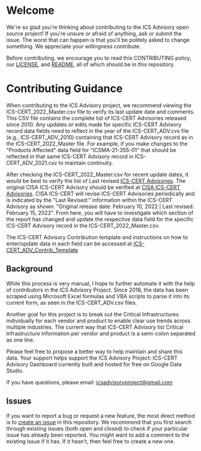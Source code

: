 # Welcome #

We're so glad you're thinking about contributing to the ICS Advisory open source project! If you're unsure or afraid of anything, ask or submit the issue. The worst that can happen is that you'll be politely asked to change something. We appreciate your willingness contribute.

Before contributing, we encourage you to read this CONTRIBUTING policy, our [LICENSE](LICENSE), and [README](README.md), all of which should be in this repository.

# Contributing Guidance #
When contributing to the ICS Advisory project, we recommend viewing the ICS-CERT_2022_Master.csv file to verify its last update date and comments. This CSV file contains the complete list of ICS-CERT Advisories released since 2010. Any updates or edits made for specific ICS-CERT Advisory record data fields need to reflect in the year of the ICS-CERT_ADV.cvs file (e.g., ICS-CERT_ADV_2010) containing that ICS-CERT Advisory record as in the ICS-CERT_2022_Master file. For example, if you make changes to the "Products Affected" data field for "ICSMA-21-355-01" that should be reflected in that same ICS-CERT Advisory record in ICS-CERT_ADV_2021.csv to maintain continuity.

After checking the ICS-CERT_2022_Master.csv for recent update dates, it would be best to verify the list of Last revised [ICS-CERT Advisories](https://docs.google.com/spreadsheets/d/1l8M1PdITIfUlL8r4weQ0PdPpOejccjp-r5kSuenceKs/edit?usp=sharing). The original CISA ICS-CERT Advisory should be verified at [CISA ICS-CERT Advisories](https://www.cisa.gov/uscert/ics/advisories?items_per_page=All). CISA ICS-CERT will revise ICS-CERT Advisories periodically and is indicated by the "Last Revised:" information within the ICS-CERT Advisory as shown: "Original release date: February 10, 2022 | Last revised: February 15, 2022". From here, you will have to investigate which section of the report has changed and update the respective data field for the specific ICS-CERT Advisory record in the ICS-CERT_2022_Master.csv.

The ICS-CERT Advisory Contribution template and instructions on how to enter/update data in each field can be accessed at [ICS-CERT_ADV_Contrib_Template](https://docs.google.com/spreadsheets/d/1Kbl8tSuEKLYPJJRJS_XN9_5JL1hhzOdcxblT3io7ULM/edit?usp=sharing)

## Background ##
While this process is very manual, I hope to further automate it with the help of contributors in the ICS Advisory Project. Since 2018, the data has been scraped using Microsoft Excel formulas and VBA scripts to parse it into its current form, as seen in the ICS-CERT_ADV.csv files.

Another goal for this project is to break out the Critical Infrastructures individually for each vendor and product to enable clear use trends across multiple industries. The current way that ICS-CERT Advisory list Critical Infrastructure information per vendor and product is a semi-colon separated as one line.

Please feel free to propose a better way to help maintain and share this data. Your support helps support the ICS Advisory Project: ICS-CERT Advisory Dashboard currently built and hosted for free on Google Data Studio.

If you have questions, please email: icsadvisoryproject@gmail.com

## Issues ##
If you want to report a bug or request a new feature, the most direct method is to [create an issue](https://github.com/icsadvprj/ICS-Advisory-Project/issues) in this
repository. We recommend that you first search through existing issues (both open and closed) to check if your particular issue has already been reported. You might want to add a comment to the existing issue if it has. If it hasn't, then feel free to create a new one.
